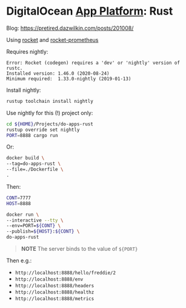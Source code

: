 # DigitalOcean [App Platform](https://www.digitalocean.com/products/app-platform/): Rust

Blog: https://pretired.dazwilkin.com/posts/201008/

Using [rocket](https://crates.io/crates/rocket) and [rocket-prometheus](https://crates.io/crates/rocket-prometheus)

Requires nightly:

```console
Error: Rocket (codegen) requires a 'dev' or 'nightly' version of rustc.
Installed version: 1.46.0 (2020-08-24)
Minimum required:  1.33.0-nightly (2019-01-13)
```

Install nightly:

```bash
rustup toolchain install nightly
```

Use nightly for this (!) project only:

```bash
cd ${HOME}/Projects/do-apps-rust
rustup override set nightly
PORT=8888 cargo run
```

Or:

```bash
docker build \
--tag=do-apps-rust \
--file=./Dockerfile \
.
```

Then:

```bash
CONT=7777
HOST=8888

docker run \
--interactive --tty \
--env=PORT=${CONT} \
--publish=${HOST}:${CONT} \
do-apps-rust
```

> **NOTE** The server binds to the value of `${PORT}`

Then e.g.:

+ `http://localhost:8888/hello/freddie/2`
+ `http://localhost:8888/env`
+ `http://localhost:8888/headers`
+ `http://localhost:8888/healthz`
+ `http://localhost:8888/metrics`


